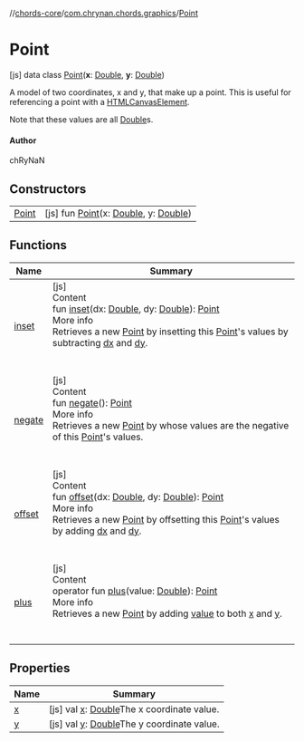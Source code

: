 //[chords-core](../../../index.md)/[com.chrynan.chords.graphics](../index.md)/[Point](index.md)



# Point  
 [js] data class [Point](index.md)(**x**: [Double](https://kotlinlang.org/api/latest/jvm/stdlib/kotlin/-double/index.html), **y**: [Double](https://kotlinlang.org/api/latest/jvm/stdlib/kotlin/-double/index.html))

A model of two coordinates, x and y, that make up a point. This is useful for referencing a point with a [HTMLCanvasElement](https://kotlinlang.org/api/latest/jvm/stdlib/org.w3c.dom/-h-t-m-l-canvas-element/index.html).



Note that these values are all [Double](https://kotlinlang.org/api/latest/jvm/stdlib/kotlin/-double/index.html)s.



#### Author  


chRyNaN

   


## Constructors  
  
| | |
|---|---|
| <a name="com.chrynan.chords.graphics/Point/Point/#kotlin.Double#kotlin.Double/PointingToDeclaration/"></a>[Point](-point.md)| <a name="com.chrynan.chords.graphics/Point/Point/#kotlin.Double#kotlin.Double/PointingToDeclaration/"></a> [js] fun [Point](-point.md)(x: [Double](https://kotlinlang.org/api/latest/jvm/stdlib/kotlin/-double/index.html), y: [Double](https://kotlinlang.org/api/latest/jvm/stdlib/kotlin/-double/index.html))   <br>|


## Functions  
  
|  Name |  Summary | 
|---|---|
| <a name="com.chrynan.chords.graphics/Point/inset/#kotlin.Double#kotlin.Double/PointingToDeclaration/"></a>[inset](inset.md)| <a name="com.chrynan.chords.graphics/Point/inset/#kotlin.Double#kotlin.Double/PointingToDeclaration/"></a>[js]  <br>Content  <br>fun [inset](inset.md)(dx: [Double](https://kotlinlang.org/api/latest/jvm/stdlib/kotlin/-double/index.html), dy: [Double](https://kotlinlang.org/api/latest/jvm/stdlib/kotlin/-double/index.html)): [Point](index.md)  <br>More info  <br>Retrieves a new [Point](index.md) by insetting this [Point](index.md)'s values by subtracting [dx](inset.md) and [dy](inset.md).  <br><br><br>|
| <a name="com.chrynan.chords.graphics/Point/negate/#/PointingToDeclaration/"></a>[negate](negate.md)| <a name="com.chrynan.chords.graphics/Point/negate/#/PointingToDeclaration/"></a>[js]  <br>Content  <br>fun [negate](negate.md)(): [Point](index.md)  <br>More info  <br>Retrieves a new [Point](index.md) by whose values are the negative of this [Point](index.md)'s values.  <br><br><br>|
| <a name="com.chrynan.chords.graphics/Point/offset/#kotlin.Double#kotlin.Double/PointingToDeclaration/"></a>[offset](offset.md)| <a name="com.chrynan.chords.graphics/Point/offset/#kotlin.Double#kotlin.Double/PointingToDeclaration/"></a>[js]  <br>Content  <br>fun [offset](offset.md)(dx: [Double](https://kotlinlang.org/api/latest/jvm/stdlib/kotlin/-double/index.html), dy: [Double](https://kotlinlang.org/api/latest/jvm/stdlib/kotlin/-double/index.html)): [Point](index.md)  <br>More info  <br>Retrieves a new [Point](index.md) by offsetting this [Point](index.md)'s values by adding [dx](offset.md) and [dy](offset.md).  <br><br><br>|
| <a name="com.chrynan.chords.graphics/Point/plus/#kotlin.Double/PointingToDeclaration/"></a>[plus](plus.md)| <a name="com.chrynan.chords.graphics/Point/plus/#kotlin.Double/PointingToDeclaration/"></a>[js]  <br>Content  <br>operator fun [plus](plus.md)(value: [Double](https://kotlinlang.org/api/latest/jvm/stdlib/kotlin/-double/index.html)): [Point](index.md)  <br>More info  <br>Retrieves a new [Point](index.md) by adding [value](plus.md) to both [x](x.md) and [y](y.md).  <br><br><br>|


## Properties  
  
|  Name |  Summary | 
|---|---|
| <a name="com.chrynan.chords.graphics/Point/x/#/PointingToDeclaration/"></a>[x](x.md)| <a name="com.chrynan.chords.graphics/Point/x/#/PointingToDeclaration/"></a> [js] val [x](x.md): [Double](https://kotlinlang.org/api/latest/jvm/stdlib/kotlin/-double/index.html)The x coordinate value.   <br>|
| <a name="com.chrynan.chords.graphics/Point/y/#/PointingToDeclaration/"></a>[y](y.md)| <a name="com.chrynan.chords.graphics/Point/y/#/PointingToDeclaration/"></a> [js] val [y](y.md): [Double](https://kotlinlang.org/api/latest/jvm/stdlib/kotlin/-double/index.html)The y coordinate value.   <br>|

